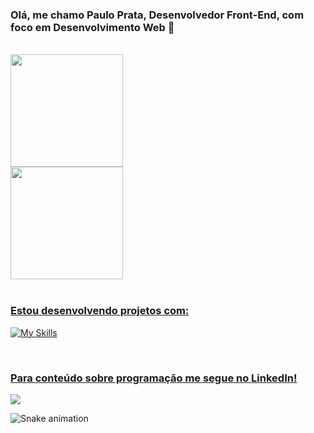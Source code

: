 ### Olá, me chamo Paulo Prata, Desenvolvedor Front-End, com foco em Desenvolvimento Web 👋
 <br>
<div>
  <a href="https://github.com/pauloprata10">
  <img height="180em" src="https://github-readme-stats.vercel.app/api?username=pauloprata10&show_icons=true&theme=tokyonight&include_all_commits=true&count_private=true"/>
  <br>
  <img height="180em" src="https://github-readme-stats.vercel.app/api/top-langs/?username=pauloprata10&layout=compact&langs_count=6&theme=tokyonight"/>
</div>
  
  <br>
  
  ### Estou desenvolvendo projetos com:
  ![My Skills](https://skillicons.dev/icons?i=js,html,css,react,redux,vscode,git,figma)
 
  <br>
 
  ### Para conteúdo sobre programação me segue no LinkedIn!
 
<div> 
  <a href="https://www.linkedin.com/in/paulo-prata-00270a238/" target="_blank"><img src="https://img.shields.io/badge/-LinkedIn-%230077B5?style=for-the-badge&logo=linkedin&logoColor=white" target="_blank"></a> 
 
  ![Snake animation](https://github.com/pauloprata10/pauloprata10/blob/output/github-contribution-grid-snake.svg)

</div>
